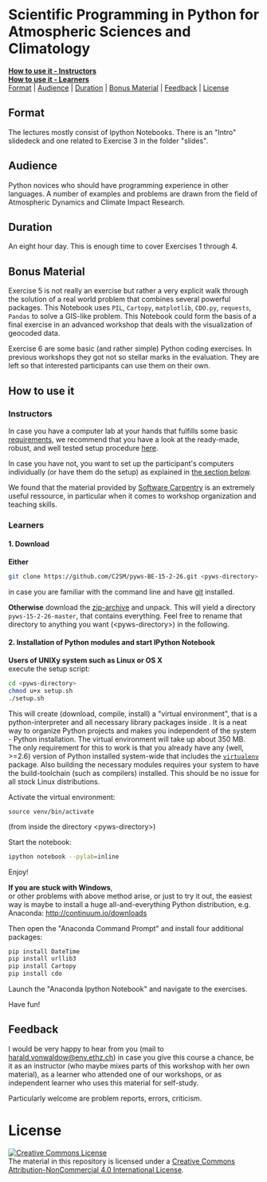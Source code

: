 # Scientific Programming in Python for Atmospheric Sciences and Climatology


[**How to use it - Instructors**](#instructors)<br>
[**How to use it - Learners**](#learners)<br>
[Format](#format) | [Audience](#audience) | [Duration](#duration) | [Bonus Material](#bonus-material) | [Feedback](#feedback) | [License](#license)


## Format

The lectures mostly consist of Ipython Notebooks. There is an "Intro"
slidedeck and one related to Exercise 3 in the folder "slides".

## Audience

Python novices who should have programming experience in other
languages. A number of examples and problems are drawn from the field
of Atmospheric Dynamics and Climate Impact Research.

## Duration

An eight hour day. This is enough time to cover Exercises 1
through 4.

## Bonus Material

Exercise 5 is not really an exercise but rather a very explicit walk
through the solution of a real world problem that combines several
powerful packages. This Notebook uses `PIL`, `Cartopy`, `matplotlib`,
`CDO.py`, `requests`, `Pandas` to solve a GIS-like problem. This
Notebook could form the basis of a final exercise in an advanced
workshop that deals with the visualization of geocoded data.

Exercise 6 are some basic (and rather simple) Python coding
exercises. In previous workshops they got not so stellar marks in the
evaluation. They are left so that interested participants can use them on
their own.

## How to use it

### Instructors

In case you have a computer lab at your hands that fulfills some basic
[requirements](https://github.com/C2SM/ipython-workshop-setup#requirements),
we recommend that you have a look at the ready-made, robust, and well tested
setup procedure [here](https://github.com/C2SM/ipython-workshop-setup).

In case you have not, you want to set up the participant's computers
individually (or have them do the setup) as explained in
[the section below](#learners).

We found that the material provided by
[Software Carpentry](http://software-carpentry.org) is an extremely
useful ressource, in particular when it comes to workshop organization
and teaching skills.

### Learners

#### 1. Download

**Either**

~~~~bash
git clone https://github.com/C2SM/pyws-BE-15-2-26.git <pyws-directory>
~~~~

in case you are familiar with the command line and have
[git](http://git-scm.com/downloads) installed.

**Otherwise** download the
[zip-archive](https://github.com/C2SM/pyws-BE-15-2-26/archive/master.zip)
and unpack. This will yield a directory `pyws-15-2-26-master`, that
contains everything. Feel free to rename that directory to anything
you want (\<pyws-directory\>) in the following.

#### 2. Installation of Python modules and start IPython Notebook

**Users of UNIXy system such as Linux or OS X**<br>
execute the setup script:

~~~bash
cd <pyws-directory>
chmod u+x setup.sh
./setup.sh
~~~

This will create (download, compile, install) a "virtual environment",
that is a python-interpreter and all necessary library packages inside
<pyws-directory>. It is a neat way to organize Python projects and
makes you independent of the system - Python installation.  The
virtual environment will take up about 350 MB. The only requirement
for this to work is that you already have any (well, \>=2.6) version
of Python installed system-wide that includes the
[`virtualenv`](https://virtualenv.pypa.io/en/latest/) package. Also
building the necessary modules requires your system to have the
build-toolchain (such as compilers) installed. This should be no issue
for all stock Linux distributions.

Activate the virtual environment:

~~~
source venv/bin/activate
~~~

(from inside the directory \<pyws-directory\>)

Start the notebook:

~~~bash
ipython notebook --pylab=inline
~~~

Enjoy!

**If you are stuck with Windows**,<br>
or other problems with above method arise, or just to try it out,
the easiest way is maybe to install a huge all-and-everything Python distribution, e.g. Anaconda:
http://continuum.io/downloads

Then open the "Anaconda Command Prompt" and install four additional
packages:

~~~bash
pip install DateTime
pip install urllib3
pip install Cartopy
pip install cdo
~~~

Launch the "Anaconda Ipython Notebook" and navigate to the exercises.

Have fun!

## Feedback

I would be very happy to hear from you (mail to <harald.vonwaldow@env.ethz.ch>)
in case you give this course a chance, be it as an instructor (who
maybe mixes parts of this workshop with her own material), as a
learner who attended one of our workshops, or as independent learner
who uses this material for self-study.

Particularly welcome are problem reports, errors, criticism.

# License
<a rel="license" href="http://creativecommons.org/licenses/by-nc/4.0/"><img alt="Creative Commons License" style="border-width:0" src="https://i.creativecommons.org/l/by-nc/4.0/88x31.png" /></a><br />The material in this repository is licensed under a <a rel="license" href="http://creativecommons.org/licenses/by-nc/4.0/">Creative Commons Attribution-NonCommercial 4.0 International License</a>.
